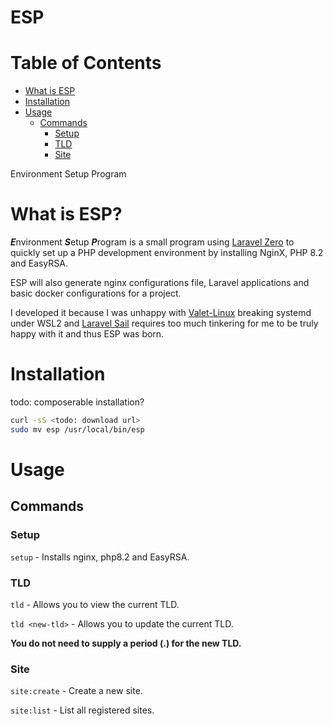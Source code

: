 ESP
===

# Table of Contents

- [What is ESP](#what-is-esp)
- [Installation](#installation)
- [Usage](#usage)
  - [Commands](#commands)
    - [Setup](#setup)
    - [TLD](#tld-)
    - [Site](#site)

Environment Setup Program

# What is ESP?

***E***nvironment ***S***etup ***P***rogram is a small program using [Laravel Zero](https://laravel-zero.com/) 
to quickly set up a PHP development environment by installing NginX, PHP 8.2 
and EasyRSA.

ESP will also generate nginx configurations file, Laravel applications and 
basic docker configurations for a project.

I developed it because I was unhappy with [Valet-Linux](https://github.com/cpriego/valet-linux)
breaking systemd under WSL2 and [Laravel Sail](https://laravel.com/docs/sail) 
requires too much tinkering for me to be truly happy with it and thus ESP was 
born.

# Installation

todo: composerable installation?
```sh
curl -sS <todo: download url>
sudo mv esp /usr/local/bin/esp
```

# Usage

## Commands
### Setup

`setup` - Installs nginx, php8.2 and EasyRSA.

### TLD 

`tld` - Allows you to view the current TLD.

`tld <new-tld>` - Allows you to update the current TLD. 

**You do not need to supply a period (.) for the new TLD.**

### Site
`site:create` - Create a new site.

`site:list` - List all registered sites.
